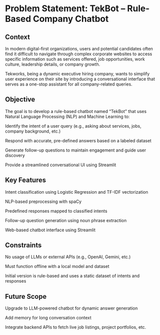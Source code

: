# Problem Statement: TekBot – Rule-Based Company Chatbot
## Context
In modern digital-first organizations, users and potential candidates often find it difficult to navigate through complex corporate websites to access specific information such as services offered, job opportunities, work culture, leadership details, or company growth.

Tekworks, being a dynamic executive hiring company, wants to simplify user experience on their site by introducing a conversational interface that serves as a one-stop assistant for all company-related queries.

## Objective
The goal is to develop a rule-based chatbot named “TekBot” that uses Natural Language Processing (NLP) and Machine Learning to:

Identify the intent of a user query (e.g., asking about services, jobs, company background, etc.)

Respond with accurate, pre-defined answers based on a labeled dataset

Generate follow-up questions to maintain engagement and guide user discovery

Provide a streamlined conversational UI using Streamlit

## Key Features
Intent classification using Logistic Regression and TF-IDF vectorization

NLP-based preprocessing with spaCy

Predefined responses mapped to classified intents

Follow-up question generation using noun phrase extraction

Web-based chatbot interface using Streamlit

## Constraints
No usage of LLMs or external APIs (e.g., OpenAI, Gemini, etc.)

Must function offline with a local model and dataset

Initial version is rule-based and uses a static dataset of intents and responses

## Future Scope
Upgrade to LLM-powered chatbot for dynamic answer generation

Add memory for long conversation context

Integrate backend APIs to fetch live job listings, project portfolios, etc.

